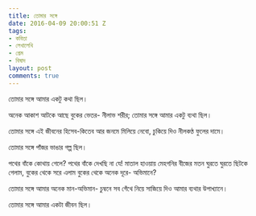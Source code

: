 ```yaml
---
title: তোমার সঙ্গে
date: 2016-04-09 20:00:51 Z
tags:
- কবিতা
- লেখালেখি
- প্রেম
- বিষাদ
layout: post
comments: true
---
```


তোমার সঙ্গে আমার একটু কথা ছিল।

অনেক আকাশ আটকে আছে বুকের ভেতর-
নীলাভ শরীর;
তোমার সঙ্গে আমার একটু ব্যথা ছিল।

তোমার সঙ্গে এই জীবনের হিসেব-কিতেব
আর জনমে মিলিয়ে নেবো,
চুকিয়ে দিও নীলকণ্ঠ ফুলের দামে।

তোমার সঙ্গে পাঁজর ভাঙার গল্প ছিল।

পথের বাঁকে
কোথায় গেলে?
পথের বাঁকে
দেখছি না যে!
মাতাল হাওয়ায়
মেহগনির বীজের মতন
ঘুরতে ঘুরতে ছিটকে গেলাম,
বুকের থেকে সরে এলাম
বুকের থেকে অনেক দূরে-
অভিমানে?

তোমার সঙ্গে আমার অনেক মান-অভিমান-
চুম্বনে সব গেঁথে নিয়ে
সাজিয়ে দিও আমার ব্যথার উপাখ্যানে।

তোমার সঙ্গে আমার একটা জীবন ছিল।